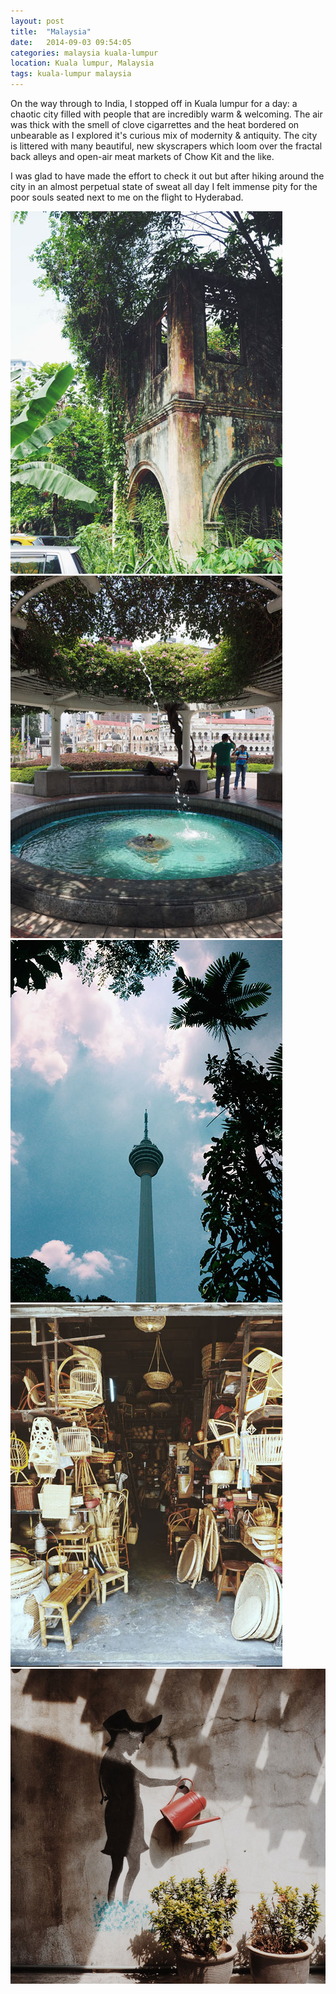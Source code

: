 ```yaml
---
layout: post
title:  "Malaysia"
date:   2014-09-03 09:54:05
categories: malaysia kuala-lumpur
location: Kuala lumpur, Malaysia
tags: kuala-lumpur malaysia
---
```


On the way through to India, I stopped off in Kuala lumpur for a day: a chaotic city filled with people that are incredibly warm &amp; welcoming. The air was thick with the smell of clove cigarrettes and the heat bordered on unbearable as I explored it's curious mix of modernity & antiquity. The city is littered with many beautiful, new skyscrapers which loom over the fractal back alleys and open-air meat markets of Chow Kit and the like.

I was glad to have made the effort to check it out but after hiking around the city in an almost perpetual state of sweat all day I felt immense pity for the poor souls seated next to me on the flight to Hyderabad.

<div class="post-image post-image--split">
    <a href="/photography/2014-09-03-malaysia/IMG_0051-full.jpg" title="Some ruins found in the city centre benath the KL Tower" target="_blank">
    	<img src="/photography/2014-09-03-malaysia/IMG_0051.jpg" alt="Some ruins found in the city centre benath the KL Tower" />
    </a>
    <a href="/photography/2014-09-03-malaysia/IMG_0055-full.jpg" title="Seeking refuge from the heat near Merdeka square" target="_blank">
    	<img src="/photography/2014-09-03-malaysia/IMG_0055.jpg" alt="Seeking refuge from the heat near Merdeka square" />
    </a>
</div>

<div class="post-image post-image--split">
    <a href="/photography/2014-09-03-malaysia/IMG_0057-full.jpg" title="The KL Tower stands tall over the city" target="_blank">
    	<img src="/photography/2014-09-03-malaysia/IMG_0057.jpg" alt="The KL Tower stands tall over the city" />
    </a>
    <a href="/photography/2014-09-03-malaysia/IMG_0056-full.jpg" title="A crowded store somewhere in the city centre" target="_blank">
    	<img src="/photography/2014-09-03-malaysia/IMG_0056.jpg" alt="A crowded store somewhere in the city centre" />
    </a>
</div>

<div class="post-image">
    <a href="/photography/2014-09-03-malaysia/IMG_0046-full.jpg" title="Street art found outside a bar in the Bukit Bintang district" target="_blank">
    	<img src="/photography/2014-09-03-malaysia/IMG_0046.jpg" alt="Street art found outside a bar in the Bukit Bintang district" />
    </a>
</div>